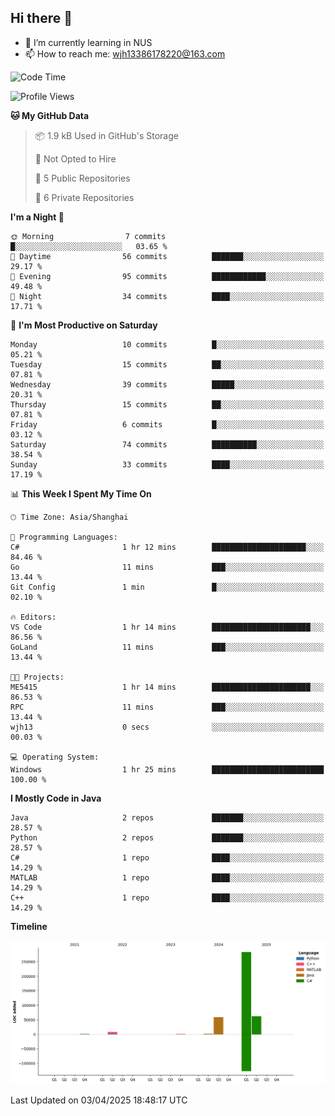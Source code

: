 ## Hi there 👋

- 🌱 I’m currently learning in NUS
- 📫 How to reach me: wjh13386178220@163.com


<!--START_SECTION:waka-->
![Code Time](http://img.shields.io/badge/Code%20Time-307%20hrs%2047%20mins-blue)

![Profile Views](http://img.shields.io/badge/Profile%20Views-0-blue)

**🐱 My GitHub Data** 

> 📦 1.9 kB Used in GitHub's Storage 
 > 
> 🚫 Not Opted to Hire
 > 
> 📜 5 Public Repositories 
 > 
> 🔑 6 Private Repositories 
 > 
**I'm a Night 🦉** 

```text
🌞 Morning                7 commits           █░░░░░░░░░░░░░░░░░░░░░░░░   03.65 % 
🌆 Daytime                56 commits          ███████░░░░░░░░░░░░░░░░░░   29.17 % 
🌃 Evening                95 commits          ████████████░░░░░░░░░░░░░   49.48 % 
🌙 Night                  34 commits          ████░░░░░░░░░░░░░░░░░░░░░   17.71 % 
```
📅 **I'm Most Productive on Saturday** 

```text
Monday                   10 commits          █░░░░░░░░░░░░░░░░░░░░░░░░   05.21 % 
Tuesday                  15 commits          ██░░░░░░░░░░░░░░░░░░░░░░░   07.81 % 
Wednesday                39 commits          █████░░░░░░░░░░░░░░░░░░░░   20.31 % 
Thursday                 15 commits          ██░░░░░░░░░░░░░░░░░░░░░░░   07.81 % 
Friday                   6 commits           █░░░░░░░░░░░░░░░░░░░░░░░░   03.12 % 
Saturday                 74 commits          ██████████░░░░░░░░░░░░░░░   38.54 % 
Sunday                   33 commits          ████░░░░░░░░░░░░░░░░░░░░░   17.19 % 
```


📊 **This Week I Spent My Time On** 

```text
🕑︎ Time Zone: Asia/Shanghai

💬 Programming Languages: 
C#                       1 hr 12 mins        █████████████████████░░░░   84.46 % 
Go                       11 mins             ███░░░░░░░░░░░░░░░░░░░░░░   13.44 % 
Git Config               1 min               █░░░░░░░░░░░░░░░░░░░░░░░░   02.10 % 

🔥 Editors: 
VS Code                  1 hr 14 mins        ██████████████████████░░░   86.56 % 
GoLand                   11 mins             ███░░░░░░░░░░░░░░░░░░░░░░   13.44 % 

🐱‍💻 Projects: 
ME5415                   1 hr 14 mins        ██████████████████████░░░   86.53 % 
RPC                      11 mins             ███░░░░░░░░░░░░░░░░░░░░░░   13.44 % 
wjh13                    0 secs              ░░░░░░░░░░░░░░░░░░░░░░░░░   00.03 % 

💻 Operating System: 
Windows                  1 hr 25 mins        █████████████████████████   100.00 % 
```

**I Mostly Code in Java** 

```text
Java                     2 repos             ███████░░░░░░░░░░░░░░░░░░   28.57 % 
Python                   2 repos             ███████░░░░░░░░░░░░░░░░░░   28.57 % 
C#                       1 repo              ████░░░░░░░░░░░░░░░░░░░░░   14.29 % 
MATLAB                   1 repo              ████░░░░░░░░░░░░░░░░░░░░░   14.29 % 
C++                      1 repo              ████░░░░░░░░░░░░░░░░░░░░░   14.29 % 
```



**Timeline**

![Lines of Code chart](https://raw.githubusercontent.com/wuhu-wang/wuhu-wang/main/assets/bar_graph.png)


 Last Updated on 03/04/2025 18:48:17 UTC
<!--END_SECTION:waka-->
